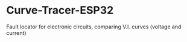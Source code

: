 # Curve-Tracer-ESP32
Fault locator for electronic circuits, comparing V.I. curves (voltage and current)

